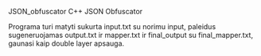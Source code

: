 JSON_obfuscator
C++ JSON Obfuscator

Programa turi matyti sukurta input.txt su norimu input, paleidus sugeneruojamas output.txt ir mapper.txt ir final_output su final_mapper.txt, gaunasi kaip double layer apsauga.
